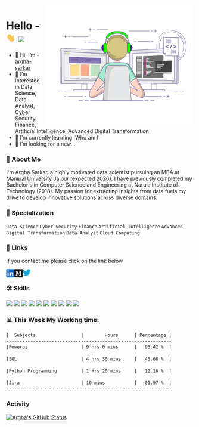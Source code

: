 <!--
<img src="https://raw.githubusercontent.com/argha-sarkar/argha-sarkar/main/ImageFolder/coding-freak.gif" height="400px" width="400px" class="center"> -->


<img align="right" alt="coding" src="https://raw.githubusercontent.com/argha-sarkar/argha-sarkar/main/ImageFolder/coding-freak.gif" width="400" height="320" />


# Hello - <img src="https://raw.githubusercontent.com/argha-sarkar/argha-sarkar/main/ImageFolder/hand.gif" width="25px"> ![](https://visitor-badge.glitch.me/badge?page_id=argha-sarkar.argha-sarkar)

- 👋 Hi, I’m - [argha-sarkar](https://github.com/argha-sarkar)
- 👀 I’m interested in Data Science, Data Analyst, Cyber Security, Finance, Artificial Intelligence, Advanced Digital Transformation
- 🌱 I’m currently learning 'Who am I'
- 💞️ I’m looking for a new...

### 🚀 About Me
I'm Argha Sarkar, a highly motivated data scientist pursuing an MBA at Manipal University Jaipur (expected 2026). I have previously completed my Bachelor's in Computer Science and Engineering at Narula Institute of Technology (2018). My passion for extracting insights from data fuels my drive to develop innovative solutions across diverse domains.

### 🚀 Specialization
`Data Science`
`Cyber Security`
`Finance`
`Artificial Intelligence`
`Advanced Digital Transformation`
`Data Analyst`
`Cloud Computing`

### 🔗 Links
If you contact me please click on the link below

<a href="https://www.linkedin.com/in/arghasarkar/">
  <img align="left" alt="Argha's LinkedIN" width="22px" src="https://raw.githubusercontent.com/argha-sarkar/argha-sarkar/8e50f562de5454b46a609ced8a87bb256b9a22d8/ImageFolder/logo/linkedin.svg" />
</a>

<a href="https://medium.com/@arghasarkar5373/">
  <img align="left" alt="Argha's Medium" width="22px" src="https://raw.githubusercontent.com/argha-sarkar/argha-sarkar/main/ImageFolder/logo/medium-logo-93CDCF6451-seeklogo.com.png" />
</a>


<a href="https://twitter.com/arghasa64623109">
  <img align="left" alt="Argha's Medium" width="22px" src="https://raw.githubusercontent.com/argha-sarkar/argha-sarkar/main/ImageFolder/logo/Twitter-Logo-PNG3.png" />
</a>

<br>

### 🛠 Skills
![](https://img.shields.io/badge/-Tableau-inactive)
![](https://img.shields.io/badge/-Python-blue)
![](https://img.shields.io/badge/Software-Testing-yellowred)
![](https://img.shields.io/badge/Automation-Testing-yelloworange)
![](https://img.shields.io/badge/-PostgreSQL-blue)
![](https://img.shields.io/badge/Manual-Testing-yellowgreen)
![](https://img.shields.io/badge/-Git-green)
![](https://img.shields.io/badge/-IBM%20DB2-lightgrey)
![](https://img.shields.io/badge/-Pycharm-blue)
![](https://img.shields.io/badge/-Microsoft%20Office-green)



### 📊 **This  Week My Working  time:**
<!--START_SECTION:waka-->
```text
|  Subjects                 |        Hours      | Percentage |
--------------------------------------------------------------
|Powerbi                    | 9 hrs 6 mins      |   93.42 %  |

|SQL                        | 4 hrs 30 mins     |   45.68 %  |

|Python Programming         | 1 Hrs 20 mins     |   12.16 %  |

|Jira                       | 10 mins           |   01.97 %  |
--------------------------------------------------------------
```
<!--END_SECTION:waka-->


### Activity

<a href="https://github.com/argha-sarkar/">
  <img align="center" src="https://github-readme-stats.vercel.app/api?username=argha-sarkar&show_icons=true&show_owner=true&line_height=27&count_private=true&title_color=bdddff&text_color=1cd6ff&icon_color=ef8539&bg_color=031a1f" alt="Argha's GitHub Status" />
</a>
